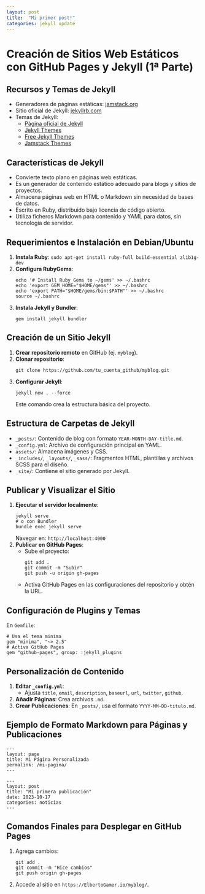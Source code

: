 ```yaml
---
layout: post
title:  "Mi primer post!"
categories: jekyll update
---
```


# Creación de Sitios Web Estáticos con GitHub Pages y Jekyll (1ª Parte)

## Recursos y Temas de Jekyll
- Generadores de páginas estáticas: [jamstack.org](https://jamstack.org/generators/)
- Sitio oficial de Jekyll: [jekyllrb.com](https://jekyllrb.com/)
- Temas de Jekyll:
  - [Página oficial de Jekyll](https://jekyllrb.com/docs/themes/)
  - [Jekyll Themes](http://jekyllthemes.org/)
  - [Free Jekyll Themes](https://jekyllthemes.io/free)
  - [Jamstack Themes](https://jamstackthemes.dev/ssg/jekyll/)

## Características de Jekyll
- Convierte texto plano en páginas web estáticas.
- Es un generador de contenido estático adecuado para blogs y sitios de proyectos.
- Almacena páginas web en HTML o Markdown sin necesidad de bases de datos.
- Escrito en Ruby, distribuido bajo licencia de código abierto.
- Utiliza ficheros Markdown para contenido y YAML para datos, sin tecnología de servidor.

## Requerimientos e Instalación en Debian/Ubuntu
1. **Instala Ruby**: `sudo apt-get install ruby-full build-essential zlib1g-dev`
2. **Configura RubyGems**:
   ```
   echo '# Install Ruby Gems to ~/gems' >> ~/.bashrc
   echo 'export GEM_HOME="$HOME/gems"' >> ~/.bashrc
   echo 'export PATH="$HOME/gems/bin:$PATH"' >> ~/.bashrc
   source ~/.bashrc
   ```
3. **Instala Jekyll y Bundler**:
   ```
   gem install jekyll bundler
   ```

## Creación de un Sitio Jekyll
1. **Crear repositorio remoto** en GitHub (ej. `myblog`).
2. **Clonar repositorio**:
   ```
   git clone https://github.com/tu_cuenta_github/myblog.git
   ```
3. **Configurar Jekyll**:
   ```
   jekyll new . --force
   ```
   Este comando crea la estructura básica del proyecto.

## Estructura de Carpetas de Jekyll
- `_posts/`: Contenido de blog con formato `YEAR-MONTH-DAY-title.md`.
- `_config.yml`: Archivo de configuración principal en YAML.
- `assets/`: Almacena imágenes y CSS.
- `_includes/`, `_layouts/`, `_sass/`: Fragmentos HTML, plantillas y archivos SCSS para el diseño.
- `_site/`: Contiene el sitio generado por Jekyll.

## Publicar y Visualizar el Sitio
1. **Ejecutar el servidor localmente**:
   ```
   jekyll serve
   # o con Bundler
   bundle exec jekyll serve
   ```
   Navegar en: `http://localhost:4000`
2. **Publicar en GitHub Pages**:
   - Sube el proyecto:
     ```
     git add .
     git commit -m "Subir"
     git push -u origin gh-pages
     ```
   - Activa GitHub Pages en las configuraciones del repositorio y obtén la URL.

## Configuración de Plugins y Temas
En `Gemfile`:
```
# Usa el tema minima
gem "minima", "~> 2.5"
# Activa GitHub Pages
gem "github-pages", group: :jekyll_plugins
```

## Personalización de Contenido
1. **Editar `_config.yml`**:
   - Ajusta `title`, `email`, `description`, `baseurl`, `url`, `twitter`, `github`.
2. **Añadir Páginas**: Crea archivos `.md`.
3. **Crear Publicaciones**: En `_posts/`, usa el formato `YYYY-MM-DD-titulo.md`.

## Ejemplo de Formato Markdown para Páginas y Publicaciones

```
---
layout: page
title: Mi Página Personalizada
permalink: /mi-pagina/
---
```

```
---
layout: post
title: "Mi primera publicación"
date: 2023-10-17
categories: noticias
---
```

## Comandos Finales para Desplegar en GitHub Pages
1. Agrega cambios:
   ```
   git add .
   git commit -m "Hice cambios"
   git push origin gh-pages
   ```
2. Accede al sitio en `https://ElbertoGamer.io/myblog/`.

